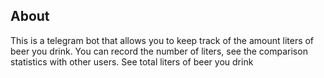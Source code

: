 ## About
This is a telegram bot that allows you to keep track of the amount liters of beer you drink. 
You can record the number of liters, see the comparison statistics with other users. See total liters of beer you drink
